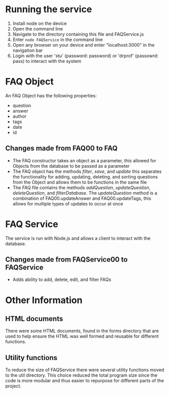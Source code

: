 # Running the service

1. Install node on the device
2. Open the command line
3. Navigate to the directory containing this file and FAQService.js
4. Enter `node FAQService` in the command line
5. Open any browser on your device and enter "localhost:3000" in the navigation bar
6. Login with the user 'stu' (password: password) or 'drprof' (passowrd: pass) to interact with the system

# FAQ Object

An FAQ Object has the following properties:
 - question
 - answer
 - author
 - tags
 - date
 - id

## Changes made from FAQ00 to FAQ
 - The FAQ constructor takes an object as a parameter, this allowed for Objects from the database to be passed as a parameter
 - The FAQ object has the methods *filter*, *save*, and *update* this separates the functionality for adding, updating, deleting, and sorting questions from the Object and allows them to be functions in the same file
 - The FAQ file contains the methods *addQuestion*, *updateQuestion*, *deleteQuestion*, and *filterDatabase*. The *updateQuestion* method is a combination of FAQ00.updateAnswer and FAQ00.updateTags, this allows for multiple types of updates to occur at once

# FAQ Service

The service is run with Node.js and allows a client to interact with the database.

## Changes made from FAQService00 to FAQService
 - Adds ability to add, delete, edit, and filter FAQs

# Other Information

## HTML documents

There were some HTML documents, found in the forms directory that are used to help ensure the HTML was well formed and reusable for different functions.

## Utility functions

To reduce the size of FAQService there were several utility functions moved to the util directory. This choice reduced the total program size since the code is more modular and thus easier to repurpose for different parts of the project.
